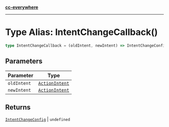 [**cc-everywhere**](../../../../../index.md)

***

# Type Alias: IntentChangeCallback()

```ts
type IntentChangeCallback = (oldIntent, newIntent) => IntentChangeConfig | undefined;
```

## Parameters

| Parameter | Type |
| ------ | ------ |
| `oldIntent` | [`ActionIntent`](../../action-intent-types/type-aliases/action-intent.md) |
| `newIntent` | [`ActionIntent`](../../action-intent-types/type-aliases/action-intent.md) |

## Returns

[`IntentChangeConfig`](../../callbacks-types/interfaces/intent-change-config.md) \| `undefined`
